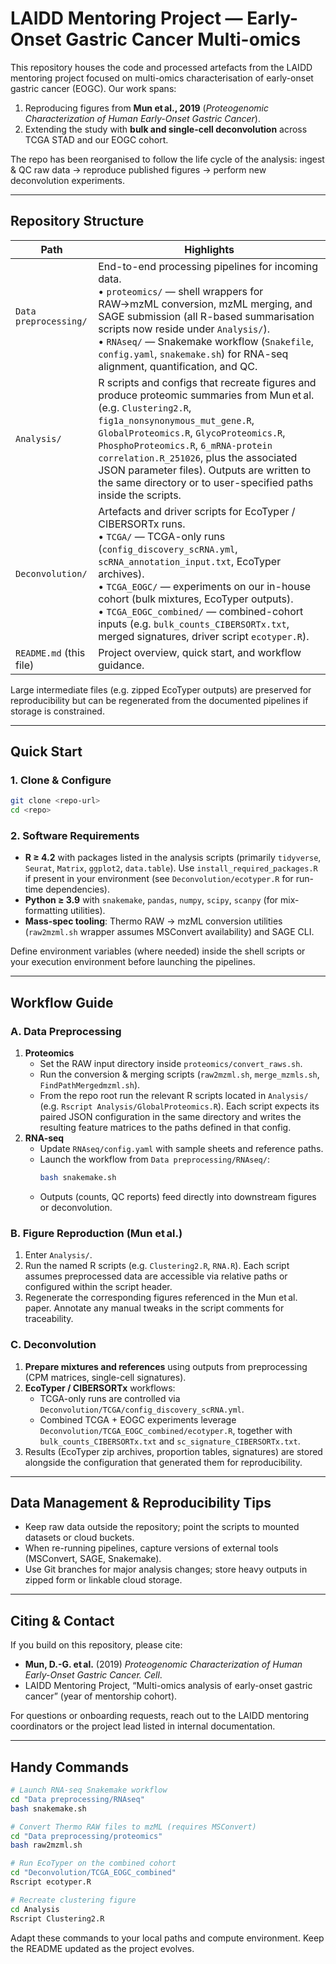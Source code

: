 # LAIDD Mentoring Project — Early-Onset Gastric Cancer Multi-omics

This repository houses the code and processed artefacts from the LAIDD mentoring project focused on multi-omics characterisation of early-onset gastric cancer (EOGC). Our work spans:

1. Reproducing figures from **Mun et al., 2019** (*Proteogenomic Characterization of Human Early-Onset Gastric Cancer*).
2. Extending the study with **bulk and single-cell deconvolution** across TCGA STAD and our EOGC cohort.

The repo has been reorganised to follow the life cycle of the analysis: ingest & QC raw data → reproduce published figures → perform new deconvolution experiments.

---

## Repository Structure

| Path | Highlights |
| --- | --- |
| `Data preprocessing/` | End-to-end processing pipelines for incoming data.<br> • `proteomics/` — shell wrappers for RAW→mzML conversion, mzML merging, and SAGE submission (all R-based summarisation scripts now reside under `Analysis/`).<br> • `RNAseq/` — Snakemake workflow (`Snakefile`, `config.yaml`, `snakemake.sh`) for RNA-seq alignment, quantification, and QC. |
| `Analysis/` | R scripts and configs that recreate figures and produce proteomic summaries from Mun et al. (e.g. `Clustering2.R`, `fig1a_nonsynonymous_mut_gene.R`, `GlobalProteomics.R`, `GlycoProteomics.R`, `PhosphoProteomics.R`, `6_mRNA-protein correlation.R_251026`, plus the associated JSON parameter files). Outputs are written to the same directory or to user-specified paths inside the scripts. |
| `Deconvolution/` | Artefacts and driver scripts for EcoTyper / CIBERSORTx runs.<br> • `TCGA/` — TCGA-only runs (`config_discovery_scRNA.yml`, `scRNA_annotation_input.txt`, EcoTyper archives).<br> • `TCGA_EOGC/` — experiments on our in-house cohort (bulk mixtures, EcoTyper outputs).<br> • `TCGA_EOGC_combined/` — combined-cohort inputs (e.g. `bulk_counts_CIBERSORTx.txt`, merged signatures, driver script `ecotyper.R`). |
| `README.md` (this file) | Project overview, quick start, and workflow guidance. |

Large intermediate files (e.g. zipped EcoTyper outputs) are preserved for reproducibility but can be regenerated from the documented pipelines if storage is constrained.

---

## Quick Start

### 1. Clone & Configure
```bash
git clone <repo-url>
cd <repo>
```

### 2. Software Requirements
- **R ≥ 4.2** with packages listed in the analysis scripts (primarily `tidyverse`, `Seurat`, `Matrix`, `ggplot2`, `data.table`). Use `install_required_packages.R` if present in your environment (see `Deconvolution/ecotyper.R` for run-time dependencies).
- **Python ≥ 3.9** with `snakemake`, `pandas`, `numpy`, `scipy`, `scanpy` (for mix-formatting utilities).
- **Mass-spec tooling**: Thermo RAW → mzML conversion utilities (`raw2mzml.sh` wrapper assumes MSConvert availability) and SAGE CLI.

Define environment variables (where needed) inside the shell scripts or your execution environment before launching the pipelines.

---

## Workflow Guide

### A. Data Preprocessing
1. **Proteomics**
   - Set the RAW input directory inside `proteomics/convert_raws.sh`.
   - Run the conversion & merging scripts (`raw2mzml.sh`, `merge_mzmls.sh`, `FindPathMergedmzml.sh`).
   - From the repo root run the relevant R scripts located in `Analysis/` (e.g. `Rscript Analysis/GlobalProteomics.R`). Each script expects its paired JSON configuration in the same directory and writes the resulting feature matrices to the paths defined in that config.
2. **RNA-seq**
   - Update `RNAseq/config.yaml` with sample sheets and reference paths.
   - Launch the workflow from `Data preprocessing/RNAseq/`:
     ```bash
     bash snakemake.sh
     ```
   - Outputs (counts, QC reports) feed directly into downstream figures or deconvolution.

### B. Figure Reproduction (Mun et al.)
1. Enter `Analysis/`.
2. Run the named R scripts (e.g. `Clustering2.R`, `RNA.R`). Each script assumes preprocessed data are accessible via relative paths or configured within the script header.
3. Regenerate the corresponding figures referenced in the Mun et al. paper. Annotate any manual tweaks in the script comments for traceability.

### C. Deconvolution
1. **Prepare mixtures and references** using outputs from preprocessing (CPM matrices, single-cell signatures).
2. **EcoTyper / CIBERSORTx** workflows:
   - TCGA-only runs are controlled via `Deconvolution/TCGA/config_discovery_scRNA.yml`.
   - Combined TCGA + EOGC experiments leverage `Deconvolution/TCGA_EOGC_combined/ecotyper.R`, together with `bulk_counts_CIBERSORTx.txt` and `sc_signature_CIBERSORTx.txt`.
3. Results (EcoTyper zip archives, proportion tables, signatures) are stored alongside the configuration that generated them for reproducibility.

---

## Data Management & Reproducibility Tips

- Keep raw data outside the repository; point the scripts to mounted datasets or cloud buckets.
- When re-running pipelines, capture versions of external tools (MSConvert, SAGE, Snakemake).
- Use Git branches for major analysis changes; store heavy outputs in zipped form or linkable cloud storage.

---

## Citing & Contact

If you build on this repository, please cite:
- **Mun, D.-G. et al.** (2019) *Proteogenomic Characterization of Human Early-Onset Gastric Cancer.* *Cell*.
- LAIDD Mentoring Project, “Multi-omics analysis of early-onset gastric cancer” (year of mentorship cohort).

For questions or onboarding requests, reach out to the LAIDD mentoring coordinators or the project lead listed in internal documentation.

---

## Handy Commands

```bash
# Launch RNA-seq Snakemake workflow
cd "Data preprocessing/RNAseq"
bash snakemake.sh

# Convert Thermo RAW files to mzML (requires MSConvert)
cd "Data preprocessing/proteomics"
bash raw2mzml.sh

# Run EcoTyper on the combined cohort
cd "Deconvolution/TCGA_EOGC_combined"
Rscript ecotyper.R

# Recreate clustering figure
cd Analysis
Rscript Clustering2.R
```

Adapt these commands to your local paths and compute environment. Keep the README updated as the project evolves.
